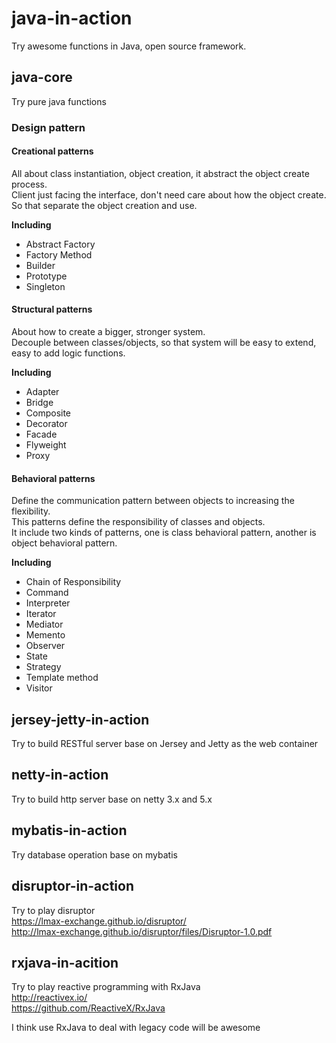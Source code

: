 # java-in-action
Try awesome functions in Java, open source framework. 

## java-core
Try pure java functions  

### Design pattern

#### Creational patterns
All about class instantiation, object creation, it abstract the object create process.  
Client just facing the interface, don't need care about how the object create.  
So that separate the object creation and use.

**Including**
* Abstract Factory
* Factory Method
* Builder
* Prototype
* Singleton

#### Structural patterns
About how to create a bigger, stronger system.  
Decouple between classes/objects, so that system will be easy to extend, easy to add logic functions.

**Including**
* Adapter
* Bridge
* Composite
* Decorator
* Facade
* Flyweight
* Proxy

#### Behavioral patterns
Define the communication pattern between objects to increasing the flexibility.  
This patterns define the responsibility of classes and objects.  
It include two kinds of patterns, one is class  behavioral pattern, another is object behavioral pattern.

**Including**
* Chain of Responsibility
* Command
* Interpreter
* Iterator
* Mediator
* Memento
* Observer
* State
* Strategy
* Template method
* Visitor

## jersey-jetty-in-action
Try to build RESTful server base on Jersey and Jetty as the web container

## netty-in-action
Try to build http server base on netty 3.x and 5.x

## mybatis-in-action
Try database operation base on mybatis

## disruptor-in-action
Try to play disruptor  
https://lmax-exchange.github.io/disruptor/  
http://lmax-exchange.github.io/disruptor/files/Disruptor-1.0.pdf

## rxjava-in-acition
Try to play reactive programming with RxJava  
http://reactivex.io/  
https://github.com/ReactiveX/RxJava  
  
I think use RxJava to deal with legacy code will be awesome 